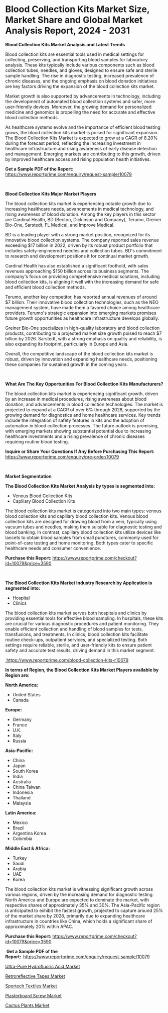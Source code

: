 <p><h1>Blood Collection Kits Market Size, Market Share and Global Market Analysis Report, 2024 - 2031</h1></p><p><strong>Blood Collection Kits Market Analysis and Latest Trends</strong></p>
<p><p>Blood collection kits are essential tools used in medical settings for collecting, preserving, and transporting blood samples for laboratory analysis. These kits typically include various components such as blood collection tubes, needles, and gloves, designed to ensure safe and sterile sample handling. The rise in diagnostic testing, increased prevalence of chronic diseases, and the ongoing emphasis on blood donation initiatives are key factors driving the expansion of the blood collection kits market.</p><p>Market growth is also supported by advancements in technology, including the development of automated blood collection systems and safer, more user-friendly devices. Moreover, the growing demand for personalized medicine and genomics is propelling the need for accurate and effective blood collection methods. </p><p>As healthcare systems evolve and the importance of efficient blood testing grows, the blood collection kits market is poised for significant expansion. The Blood Collection Kits Market is expected to grow at a CAGR of 8.20% during the forecast period, reflecting the increasing investment in healthcare infrastructure and rising awareness of early disease detection and management. Emerging markets are contributing to this growth, driven by improved healthcare access and rising population health initiatives.</p></p>
<p><strong>Get a Sample PDF of the Report:&nbsp;</strong> <a href="https://www.reportprime.com/enquiry/request-sample/10079">https://www.reportprime.com/enquiry/request-sample/10079</a></p>
<p>&nbsp;</p>
<p><strong>Blood Collection Kits Major Market Players</strong></p>
<p><p>The blood collection kits market is experiencing notable growth due to increasing healthcare needs, advancements in medical technology, and rising awareness of blood donation. Among the key players in this sector are Cardinal Health, BD (Becton, Dickinson and Company), Terumo, Greiner Bio-One, Sarstedt, FL Medical, and Improve Medical.</p><p>BD is a leading player with a strong market position, recognized for its innovative blood collection systems. The company reported sales revenue exceeding $17 billion in 2022, driven by its robust product portfolio that includes safety-engineered needles and collection tubes. BD's commitment to research and development positions it for continual market growth.</p><p>Cardinal Health has also established a significant foothold, with sales revenues approaching $150 billion across its business segments. The company's focus on providing comprehensive medical solutions, including blood collection kits, is aligning it well with the increasing demand for safe and efficient blood collection methods. </p><p>Terumo, another key competitor, has reported annual revenues of around $7 billion. Their innovative blood collection technologies, such as the NEO management system, have made them a favored choice among healthcare providers. Terumo's strategic expansion into emerging markets promises future growth opportunities as healthcare infrastructure develops globally.</p><p>Greiner Bio-One specializes in high-quality laboratory and blood collection products, contributing to a projected market size growth poised to reach $7 billion by 2026. Sarstedt, with a strong emphasis on quality and reliability, is also expanding its footprint, particularly in Europe and Asia.</p><p>Overall, the competitive landscape of the blood collection kits market is robust, driven by innovation and expanding healthcare needs, positioning these companies for sustained growth in the coming years.</p></p>
<p>&nbsp;</p>
<p><strong>What Are The Key Opportunities For Blood Collection Kits Manufacturers?</strong></p>
<p><p>The blood collection kits market is experiencing significant growth, driven by an increase in medical procedures, rising awareness about blood donation, and advancements in blood collection technologies. The market is projected to expand at a CAGR of over 6% through 2028, supported by the growing demand for diagnostics and home healthcare services. Key trends include the integration of safety features in kits and the adoption of automation in blood collection processes. The future outlook is promising, with emerging markets showing substantial potential due to increasing healthcare investments and a rising prevalence of chronic diseases requiring routine blood testing.</p></p>
<p><strong>Inquire or Share Your Questions If Any Before Purchasing This Report:</strong> <a href="https://www.reportprime.com/enquiry/pre-order/10079">https://www.reportprime.com/enquiry/pre-order/10079</a></p>
<p>&nbsp;</p>
<p><strong>Market Segmentation</strong></p>
<p><strong>The Blood Collection Kits Market Analysis by types is segmented into:</strong></p>
<p><ul><li>Venous Blood Collection Kits</li><li>Capillary Blood Collection Kits</li></ul></p>
<p><p>The blood collection kits market is categorized into two main types: venous blood collection kits and capillary blood collection kits. Venous blood collection kits are designed for drawing blood from a vein, typically using vacuum tubes and needles, making them suitable for diagnostic testing and blood banking. In contrast, capillary blood collection kits utilize devices like lancets to obtain blood samples from small punctures, commonly used for point-of-care testing and home monitoring. Both types cater to specific healthcare needs and consumer convenience.</p></p>
<p><strong>Purchase this Report:&nbsp;</strong><a href="https://www.reportprime.com/checkout?id=10079&price=3590">https://www.reportprime.com/checkout?id=10079&price=3590</a></p>
<p>&nbsp;</p>
<p><strong>The Blood Collection Kits Market Industry Research by Application is segmented into:</strong></p>
<p><ul><li>Hospital</li><li>Clinics</li></ul></p>
<p><p>The blood collection kits market serves both hospitals and clinics by providing essential tools for effective blood sampling. In hospitals, these kits are crucial for various diagnostic procedures and patient monitoring. They enable efficient collection and handling of blood samples for tests, transfusions, and treatments. In clinics, blood collection kits facilitate routine check-ups, outpatient services, and specialized testing. Both settings require reliable, sterile, and user-friendly kits to ensure patient safety and accurate test results, driving demand in this market segment.</p></p>
<p><a href="https://www.reportprime.com/blood-collection-kits-r10079">&nbsp;https://www.reportprime.com/blood-collection-kits-r10079</a></p>
<p><strong>In terms of Region, the Blood Collection Kits Market Players available by Region are:</strong></p>
<p>
    <p> <strong> North America: </strong>
        <ul>
            <li>United States</li>
            <li>Canada</li>
        </ul>
        </p> 
    <p> <strong> Europe: </strong>
        <ul>
            <li>Germany</li>
            <li>France</li>
            <li>U.K.</li>
            <li>Italy</li>
            <li>Russia</li>
        </ul>
        </p> 
    <p> <strong> Asia-Pacific: </strong>
        <ul>
            <li>China</li>
            <li>Japan</li>
            <li>South Korea</li>
            <li>India</li>
            <li>Australia</li>
            <li>China Taiwan</li>
            <li>Indonesia</li>
            <li>Thailand</li>
            <li>Malaysia</li>
        </ul>
        </p> 
    <p> <strong> Latin America: </strong>
        <ul>
            <li>Mexico</li>
            <li>Brazil</li>
            <li>Argentina Korea</li>
            <li>Colombia</li>
        </ul>
        </p> 
    <p> <strong> Middle East & Africa: </strong>
        <ul>
            <li>Turkey</li>
            <li>Saudi</li>
            <li>Arabia</li>
            <li>UAE</li>
            <li>Korea</li>
        </ul>
    </p>
    </p>
<p><p>The blood collection kits market is witnessing significant growth across various regions, driven by the increasing demand for diagnostic testing. North America and Europe are expected to dominate the market, with respective shares of approximately 35% and 30%. The Asia-Pacific region is anticipated to exhibit the fastest growth, projected to capture around 25% of the market share by 2028, primarily due to expanding healthcare infrastructure in countries like China, which holds a significant share of approximately 20% within APAC.</p></p>
<p><strong>Purchase this Report: </strong><a href="https://www.reportprime.com/checkout?id=10079&price=3590">https://www.reportprime.com/checkout?id=10079&price=3590</a></p>
<p>&nbsp;<strong>Get a Sample PDF of the Report:&nbsp;&nbsp;</strong><a href="https://www.reportprime.com/enquiry/request-sample/10079">https://www.reportprime.com/enquiry/request-sample/10079</a></p>
<p><strong></strong></p>
<p><p><a href="https://medium.com/@ruth.macdonald08580/the-ultra-pure-hydrofluoric-acid-market-prioritizes-cost-control-and-efficiency-enhancement-fd12ae63e852">Ultra-Pure Hydrofluoric Acid Market</a></p><p><a href="https://medium.com/@ruth.macdonald08580/the-retroreflective-tapes-market-insights-report-offers-an-in-depth-and-thorough-analysis-of-the-893c1f2926f0">Retroreflective Tapes Market</a></p><p><a href="https://issuu.com/reportprime-2/docs/sportech-textiles-market-size-2030._3ca8bdcfd822b9">Sportech Textiles Market</a></p><p><a href="https://www.linkedin.com/pulse/plasterboard-screw-market-overview-global-trends-future-prospects-kouof?trackingId=HSYeQZuRRzCYdkT0XRboXQ%3D%3D">Plasterboard Screw Market</a></p><p><a href="https://www.linkedin.com/pulse/cactus-plants-market-emerging-trends-future-prospects-hdr8e?trackingId=tWYbo02cQoi0b7%2ByL1tHeg%3D%3D">Cactus Plants Market</a></p></p>